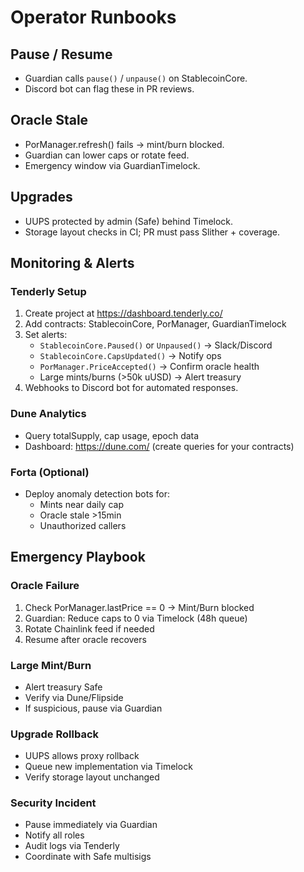 # Operator Runbooks

## Pause / Resume
- Guardian calls `pause()` / `unpause()` on StablecoinCore.
- Discord bot can flag these in PR reviews.

## Oracle Stale
- PorManager.refresh() fails → mint/burn blocked.
- Guardian can lower caps or rotate feed.
- Emergency window via GuardianTimelock.

## Upgrades
- UUPS protected by admin (Safe) behind Timelock.
- Storage layout checks in CI; PR must pass Slither + coverage.

## Monitoring & Alerts

### Tenderly Setup
1. Create project at https://dashboard.tenderly.co/
2. Add contracts: StablecoinCore, PorManager, GuardianTimelock
3. Set alerts:
   - `StablecoinCore.Paused()` or `Unpaused()` → Slack/Discord
   - `StablecoinCore.CapsUpdated()` → Notify ops
   - `PorManager.PriceAccepted()` → Confirm oracle health
   - Large mints/burns (>50k uUSD) → Alert treasury
4. Webhooks to Discord bot for automated responses.

### Dune Analytics
- Query totalSupply, cap usage, epoch data
- Dashboard: https://dune.com/ (create queries for your contracts)

### Forta (Optional)
- Deploy anomaly detection bots for:
  - Mints near daily cap
  - Oracle stale >15min
  - Unauthorized callers

## Emergency Playbook

### Oracle Failure
1. Check PorManager.lastPrice == 0 → Mint/Burn blocked
2. Guardian: Reduce caps to 0 via Timelock (48h queue)
3. Rotate Chainlink feed if needed
4. Resume after oracle recovers

### Large Mint/Burn
- Alert treasury Safe
- Verify via Dune/Flipside
- If suspicious, pause via Guardian

### Upgrade Rollback
- UUPS allows proxy rollback
- Queue new implementation via Timelock
- Verify storage layout unchanged

### Security Incident
- Pause immediately via Guardian
- Notify all roles
- Audit logs via Tenderly
- Coordinate with Safe multisigs